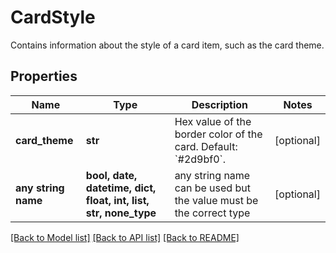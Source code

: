 # CardStyle

Contains information about the style of a card item, such as the card theme.

## Properties
Name | Type | Description | Notes
------------ | ------------- | ------------- | -------------
**card_theme** | **str** | Hex value of the border color of the card. Default: &#x60;#2d9bf0&#x60;. | [optional] 
**any string name** | **bool, date, datetime, dict, float, int, list, str, none_type** | any string name can be used but the value must be the correct type | [optional]

[[Back to Model list]](../README.md#documentation-for-models) [[Back to API list]](../README.md#documentation-for-api-endpoints) [[Back to README]](../README.md)



